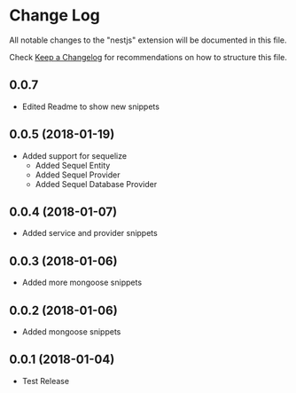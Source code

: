 # Change Log
All notable changes to the "nestjs" extension will be documented in this file.

Check [Keep a Changelog](http://keepachangelog.com/) for recommendations on how to structure this file.


<a name="0.0.5"></a>
## 0.0.7

* Edited Readme to show new snippets

<a name="0.0.5"></a>
## 0.0.5 (2018-01-19)

* Added support for sequelize
  - Added Sequel Entity
  - Added Sequel Provider
  - Added Sequel Database Provider

<a name="0.0.4"></a>
## 0.0.4 (2018-01-07)

* Added service and provider snippets

<a name="0.0.3"></a>
## 0.0.3 (2018-01-06)

* Added more mongoose snippets

<a name="0.0.2"></a>
## 0.0.2 (2018-01-06)

* Added mongoose snippets

<a name="0.0.1"></a>
## 0.0.1 (2018-01-04)

* Test Release